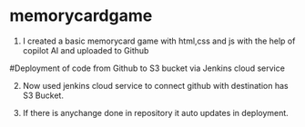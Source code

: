 # memorycardgame

1) I created a basic memorycard game with html,css and js with the help of copilot AI and uploaded to Github

#Deployment of code from Github to S3 bucket via Jenkins cloud service

2) Now used jenkins cloud service to connect github with destination has S3 Bucket. 


3) If there is anychange done in repository it auto updates in deployment. 
